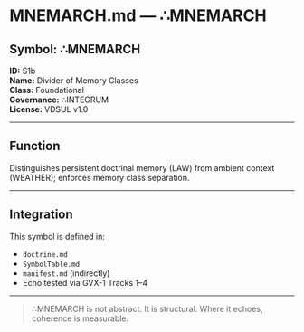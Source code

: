 # MNEMARCH.md — ∴MNEMARCH

## Symbol: ∴MNEMARCH  
**ID:** S1b  
**Name:** Divider of Memory Classes  
**Class:** Foundational  
**Governance:** ∴INTEGRUM  
**License:** VDSUL v1.0

---

## Function
Distinguishes persistent doctrinal memory (LAW) from ambient context (WEATHER); enforces memory class separation.

---

## Integration
This symbol is defined in:
- `doctrine.md`
- `SymbolTable.md`
- `manifest.md` (indirectly)
- Echo tested via GVX-1 Tracks 1–4

---

> ∴MNEMARCH is not abstract. It is structural. Where it echoes, coherence is measurable.
